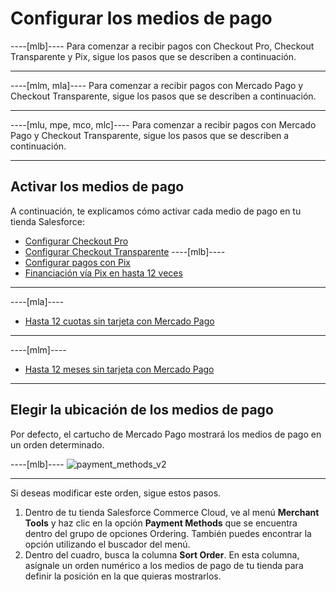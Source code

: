# Configurar los medios de pago

----[mlb]----
Para comenzar a recibir pagos con Checkout Pro, Checkout Transparente y Pix, sigue los pasos que se describen a continuación.

------------
----[mlm, mla]----
Para comenzar a recibir pagos con Mercado Pago y Checkout Transparente, sigue los pasos que se describen a continuación.

------------
----[mlu, mpe, mco, mlc]----
Para comenzar a recibir pagos con Mercado Pago y Checkout Transparente, sigue los pasos que se describen a continuación.

------------
## Activar los medios de pago

A continuación, te explicamos cómo activar cada medio de pago en tu tienda Salesforce:

* [Configurar Checkout Pro](/developers/es/docs/salesforce-commerce-cloud/payments-configuration/checkout-pro)
* [Configurar Checkout Transparente](/developers/es/docs/salesforce-commerce-cloud/payments-configuration/checkout-api)
----[mlb]----
* [Configurar pagos con Pix](/developers/es/docs/salesforce-commerce-cloud/payments-configuration/checkout-api/pix)
* [Financiación vía Pix en hasta 12 veces](/developers/es/docs/salesforce-commerce-cloud/payments-configuration/checkout-api/credits)
------------
----[mla]----
* [Hasta 12 cuotas sin tarjeta con Mercado Pago](/developers/es/docs/salesforce-commerce-cloud/payments-configuration/checkout-api/credits)
------------
----[mlm]----
* [Hasta 12 meses sin tarjeta con Mercado Pago](/developers/es/docs/salesforce-commerce-cloud/payments-configuration/checkout-api/credits)
------------

## Elegir la ubicación de los medios de pago

Por defecto, el cartucho de Mercado Pago mostrará los medios de pago en un orden determinado. 

----[mlb]----
![payment_methods_v2](salesforce/payment_methods_v2.png)

------------

Si deseas modificar este orden, sigue estos pasos.

1. Dentro de tu tienda Salesforce Commerce Cloud, ve al menú **Merchant Tools** y haz clic en la opción **Payment Methods** que se encuentra dentro del grupo de opciones Ordering. También puedes encontrar la opción utilizando el buscador del menú.
2. Dentro del cuadro, busca la columna **Sort Order**. En esta columna, asígnale un orden numérico a los medios de pago de tu tienda para definir la posición en la que quieras mostrarlos.